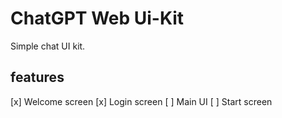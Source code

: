 # ChatGPT Web Ui-Kit

Simple chat UI kit.

## features

[x] Welcome screen
[x] Login screen
[ ] Main UI
[ ] Start screen
